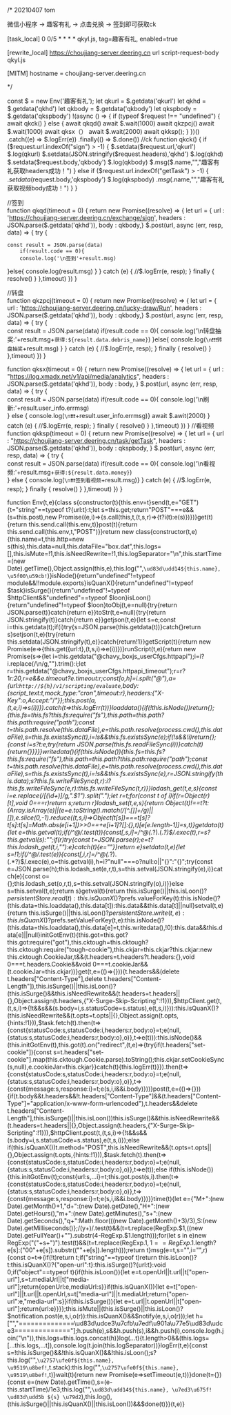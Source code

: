 /*
20210407 tom

微信小程序 → 趣客有礼 → 点击兑换 → 签到即可获取ck

[task_local]
0 0/5 * * * * qkyl.js, tag=趣客有礼, enabled=true

[rewrite_local]
https://choujiang-server.deering.cn url script-request-body qkyl.js

[MITM]
hostname = choujiang-server.deering.cn

*/

const $ = new Env('趣客有礼');
let qkurl = $.getdata('qkurl')
let qkhd = $.getdata('qkhd')
let qkbody = $.getdata('qkbody')
let qkspbody = $.getdata('qkspbody')
!(async () => {
  if (typeof $request !== "undefined") {
    await qkck()
  } else {
    await qkqd()
    await $.wait(1000)
    await qkzpcj()
    await $.wait(1000)
    await qksx（）
    await $.wait(2000)
    await qkksp();
  }
})()
  .catch((e) => $.logErr(e))
  .finally(() => $.done())
//ck
function qkck() {
   if ($request.url.indexOf("sign") > -1) {
    $.setdata($request.url,'qkurl')
    $.log(qkurl)
    $.setdata(JSON.stringify($request.headers),'qkhd')
$.log(qkhd)
    $.setdata($request.body,'qkbody')
$.log(qkbody)
   $.msg($.name,"","趣客有礼获取headers成功！")
    } else if ($request.url.indexOf("getTask") > -1) {    
    $.setdata($request.body,'qkspbody')
$.log(qkspbody)
   $.msg($.name,"","趣客有礼获取视频body成功！")
    }
  }

//签到     
function qkqd(timeout = 0) {
  return new Promise((resolve) => {
let url = {
        url : 'https://choujiang-server.deering.cn/exchange/sign',
        headers : JSON.parse($.getdata('qkhd')),
        body : qkbody,}
      $.post(url, async (err, resp, data) => {
        try {
           
    const result = JSON.parse(data)
        if(result.code == 0){
        console.log('\n签到'+result.msg)
}else{
        console.log(result.msg)
}
        } catch (e) {
          //$.logErr(e, resp);
        } finally {
          resolve()
        }
    },timeout)
  })
}

//转盘  
function qkzpcj(timeout = 0) {
  return new Promise((resolve) => {
let url = {
        url : 'https://choujiang-server.deering.cn/lucky-draw/Run',
        headers : JSON.parse($.getdata('qkhd')),
        body : qkbody,}
      $.post(url, async (err, resp, data) => {
        try {           
    const result = JSON.parse(data)
        if(result.code == 0){
        console.log('\n转盘抽奖:'+result.msg+`获得:${result.data.debris_name}`)
}else{
        console.log(`\n❗❗❗转盘抽奖`+result.msg)
}
        } catch (e) {
          //$.logErr(e, resp);
        } finally {
          resolve()
        }
    },timeout)
  })
}

function qksx(timeout = 0) {
  return new Promise((resolve) => {
let url = {
        url : "https://log.xmadx.net/v1/api/media/analytics",
        headers : JSON.parse($.getdata('qkhd')),
        body : body,
}
      $.post(url, async (err, resp, data) => {
        try {           
    const result = JSON.parse(data)
        if(result.code == 0){
        console.log('\n刷新:'+result.user_info.errmsg)       
} else {
        console.log(`\n❗❗❗`+result.user_info.errmsg)}
        await $.awit(2000)
        } catch (e) {
          //$.logErr(e, resp);
        } finally {
          resolve()
        }
    },timeout)
  })
}
//看视频
function qkksp(timeout = 0) {
  return new Promise((resolve) => {
let url = {
        url : "https://choujiang-server.deering.cn/task/getTask",
        headers : JSON.parse($.getdata('qkhd')),
        body : qkspbody,
}
      $.post(url, async (err, resp, data) => {
        try {           
    const result = JSON.parse(data)
        if(result.code == 0){
        console.log('\n看视频:'+result.msg+`获得:${result.data.money}`)       
} else {
        console.log(`\n❗❗❗签到看视频`+result.msg)}
        } catch (e) {
          //$.logErr(e, resp);
        } finally {
          resolve()
        }
    },timeout)
  })
}


function Env(t,e){class s{constructor(t){this.env=t}send(t,e="GET"){t="string"==typeof t?{url:t}:t;let s=this.get;return"POST"===e&&(s=this.post),new Promise((e,i)=>{s.call(this,t,(t,s,r)=>{t?i(t):e(s)})})}get(t){return this.send.call(this.env,t)}post(t){return this.send.call(this.env,t,"POST")}}return new class{constructor(t,e){this.name=t,this.http=new s(this),this.data=null,this.dataFile="box.dat",this.logs=[],this.isMute=!1,this.isNeedRewrite=!1,this.logSeparator="\n",this.startTime=(new Date).getTime(),Object.assign(this,e),this.log("",`\ud83d\udd14${this.name}, \u5f00\u59cb!`)}isNode(){return"undefined"!=typeof module&&!!module.exports}isQuanX(){return"undefined"!=typeof $task}isSurge(){return"undefined"!=typeof $httpClient&&"undefined"==typeof $loon}isLoon(){return"undefined"!=typeof $loon}toObj(t,e=null){try{return JSON.parse(t)}catch{return e}}toStr(t,e=null){try{return JSON.stringify(t)}catch{return e}}getjson(t,e){let s=e;const i=this.getdata(t);if(i)try{s=JSON.parse(this.getdata(t))}catch{}return s}setjson(t,e){try{return this.setdata(JSON.stringify(t),e)}catch{return!1}}getScript(t){return new Promise(e=>{this.get({url:t},(t,s,i)=>e(i))})}runScript(t,e){return new Promise(s=>{let i=this.getdata("@chavy_boxjs_userCfgs.httpapi");i=i?i.replace(/\n/g,"").trim():i;let r=this.getdata("@chavy_boxjs_userCfgs.httpapi_timeout");r=r?1*r:20,r=e&&e.timeout?e.timeout:r;const[o,h]=i.split("@"),a={url:`http://${h}/v1/scripting/evaluate`,body:{script_text:t,mock_type:"cron",timeout:r},headers:{"X-Key":o,Accept:"*/*"}};this.post(a,(t,e,i)=>s(i))}).catch(t=>this.logErr(t))}loaddata(){if(!this.isNode())return{};{this.fs=this.fs?this.fs:require("fs"),this.path=this.path?this.path:require("path");const t=this.path.resolve(this.dataFile),e=this.path.resolve(process.cwd(),this.dataFile),s=this.fs.existsSync(t),i=!s&&this.fs.existsSync(e);if(!s&&!i)return{};{const i=s?t:e;try{return JSON.parse(this.fs.readFileSync(i))}catch(t){return{}}}}}writedata(){if(this.isNode()){this.fs=this.fs?this.fs:require("fs"),this.path=this.path?this.path:require("path");const t=this.path.resolve(this.dataFile),e=this.path.resolve(process.cwd(),this.dataFile),s=this.fs.existsSync(t),i=!s&&this.fs.existsSync(e),r=JSON.stringify(this.data);s?this.fs.writeFileSync(t,r):i?this.fs.writeFileSync(e,r):this.fs.writeFileSync(t,r)}}lodash_get(t,e,s){const i=e.replace(/\[(\d+)\]/g,".$1").split(".");let r=t;for(const t of i)if(r=Object(r)[t],void 0===r)return s;return r}lodash_set(t,e,s){return Object(t)!==t?t:(Array.isArray(e)||(e=e.toString().match(/[^.[\]]+/g)||[]),e.slice(0,-1).reduce((t,s,i)=>Object(t[s])===t[s]?t[s]:t[s]=Math.abs(e[i+1])>>0==+e[i+1]?[]:{},t)[e[e.length-1]]=s,t)}getdata(t){let e=this.getval(t);if(/^@/.test(t)){const[,s,i]=/^@(.*?)\.(.*?)$/.exec(t),r=s?this.getval(s):"";if(r)try{const t=JSON.parse(r);e=t?this.lodash_get(t,i,""):e}catch(t){e=""}}return e}setdata(t,e){let s=!1;if(/^@/.test(e)){const[,i,r]=/^@(.*?)\.(.*?)$/.exec(e),o=this.getval(i),h=i?"null"===o?null:o||"{}":"{}";try{const e=JSON.parse(h);this.lodash_set(e,r,t),s=this.setval(JSON.stringify(e),i)}catch(e){const o={};this.lodash_set(o,r,t),s=this.setval(JSON.stringify(o),i)}}else s=this.setval(t,e);return s}getval(t){return this.isSurge()||this.isLoon()?$persistentStore.read(t):this.isQuanX()?$prefs.valueForKey(t):this.isNode()?(this.data=this.loaddata(),this.data[t]):this.data&&this.data[t]||null}setval(t,e){return this.isSurge()||this.isLoon()?$persistentStore.write(t,e):this.isQuanX()?$prefs.setValueForKey(t,e):this.isNode()?(this.data=this.loaddata(),this.data[e]=t,this.writedata(),!0):this.data&&this.data[e]||null}initGotEnv(t){this.got=this.got?this.got:require("got"),this.cktough=this.cktough?this.cktough:require("tough-cookie"),this.ckjar=this.ckjar?this.ckjar:new this.cktough.CookieJar,t&&(t.headers=t.headers?t.headers:{},void 0===t.headers.Cookie&&void 0===t.cookieJar&&(t.cookieJar=this.ckjar))}get(t,e=(()=>{})){t.headers&&(delete t.headers["Content-Type"],delete t.headers["Content-Length"]),this.isSurge()||this.isLoon()?(this.isSurge()&&this.isNeedRewrite&&(t.headers=t.headers||{},Object.assign(t.headers,{"X-Surge-Skip-Scripting":!1})),$httpClient.get(t,(t,s,i)=>{!t&&s&&(s.body=i,s.statusCode=s.status),e(t,s,i)})):this.isQuanX()?(this.isNeedRewrite&&(t.opts=t.opts||{},Object.assign(t.opts,{hints:!1})),$task.fetch(t).then(t=>{const{statusCode:s,statusCode:i,headers:r,body:o}=t;e(null,{status:s,statusCode:i,headers:r,body:o},o)},t=>e(t))):this.isNode()&&(this.initGotEnv(t),this.got(t).on("redirect",(t,e)=>{try{if(t.headers["set-cookie"]){const s=t.headers["set-cookie"].map(this.cktough.Cookie.parse).toString();this.ckjar.setCookieSync(s,null),e.cookieJar=this.ckjar}}catch(t){this.logErr(t)}}).then(t=>{const{statusCode:s,statusCode:i,headers:r,body:o}=t;e(null,{status:s,statusCode:i,headers:r,body:o},o)},t=>{const{message:s,response:i}=t;e(s,i,i&&i.body)}))}post(t,e=(()=>{})){if(t.body&&t.headers&&!t.headers["Content-Type"]&&(t.headers["Content-Type"]="application/x-www-form-urlencoded"),t.headers&&delete t.headers["Content-Length"],this.isSurge()||this.isLoon())this.isSurge()&&this.isNeedRewrite&&(t.headers=t.headers||{},Object.assign(t.headers,{"X-Surge-Skip-Scripting":!1})),$httpClient.post(t,(t,s,i)=>{!t&&s&&(s.body=i,s.statusCode=s.status),e(t,s,i)});else if(this.isQuanX())t.method="POST",this.isNeedRewrite&&(t.opts=t.opts||{},Object.assign(t.opts,{hints:!1})),$task.fetch(t).then(t=>{const{statusCode:s,statusCode:i,headers:r,body:o}=t;e(null,{status:s,statusCode:i,headers:r,body:o},o)},t=>e(t));else if(this.isNode()){this.initGotEnv(t);const{url:s,...i}=t;this.got.post(s,i).then(t=>{const{statusCode:s,statusCode:i,headers:r,body:o}=t;e(null,{status:s,statusCode:i,headers:r,body:o},o)},t=>{const{message:s,response:i}=t;e(s,i,i&&i.body)})}}time(t){let e={"M+":(new Date).getMonth()+1,"d+":(new Date).getDate(),"H+":(new Date).getHours(),"m+":(new Date).getMinutes(),"s+":(new Date).getSeconds(),"q+":Math.floor(((new Date).getMonth()+3)/3),S:(new Date).getMilliseconds()};/(y+)/.test(t)&&(t=t.replace(RegExp.$1,((new Date).getFullYear()+"").substr(4-RegExp.$1.length)));for(let s in e)new RegExp("("+s+")").test(t)&&(t=t.replace(RegExp.$1,1==RegExp.$1.length?e[s]:("00"+e[s]).substr((""+e[s]).length)));return t}msg(e=t,s="",i="",r){const o=t=>{if(!t)return t;if("string"==typeof t)return this.isLoon()?t:this.isQuanX()?{"open-url":t}:this.isSurge()?{url:t}:void 0;if("object"==typeof t){if(this.isLoon()){let e=t.openUrl||t.url||t["open-url"],s=t.mediaUrl||t["media-url"];return{openUrl:e,mediaUrl:s}}if(this.isQuanX()){let e=t["open-url"]||t.url||t.openUrl,s=t["media-url"]||t.mediaUrl;return{"open-url":e,"media-url":s}}if(this.isSurge()){let e=t.url||t.openUrl||t["open-url"];return{url:e}}}};this.isMute||(this.isSurge()||this.isLoon()?$notification.post(e,s,i,o(r)):this.isQuanX()&&$notify(e,s,i,o(r)));let h=["","==============\ud83d\udce3\u7cfb\u7edf\u901a\u77e5\ud83d\udce3=============="];h.push(e),s&&h.push(s),i&&h.push(i),console.log(h.join("\n")),this.logs=this.logs.concat(h)}log(...t){t.length>0&&(this.logs=[...this.logs,...t]),console.log(t.join(this.logSeparator))}logErr(t,e){const s=!this.isSurge()&&!this.isQuanX()&&!this.isLoon();s?this.log("",`\u2757\ufe0f${this.name}, \u9519\u8bef!`,t.stack):this.log("",`\u2757\ufe0f${this.name}, \u9519\u8bef!`,t)}wait(t){return new Promise(e=>setTimeout(e,t))}done(t={}){const e=(new Date).getTime(),s=(e-this.startTime)/1e3;this.log("",`\ud83d\udd14${this.name}, \u7ed3\u675f! \ud83d\udd5b ${s} \u79d2`),this.log(),(this.isSurge()||this.isQuanX()||this.isLoon())&&$done(t)}}(t,e)}
